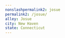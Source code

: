 ```yaml
---
﻿nonslashpermalink2: josue
permalink2: /josue/
alley: Josue
city: New Haven
state: Connecticut
---
```

